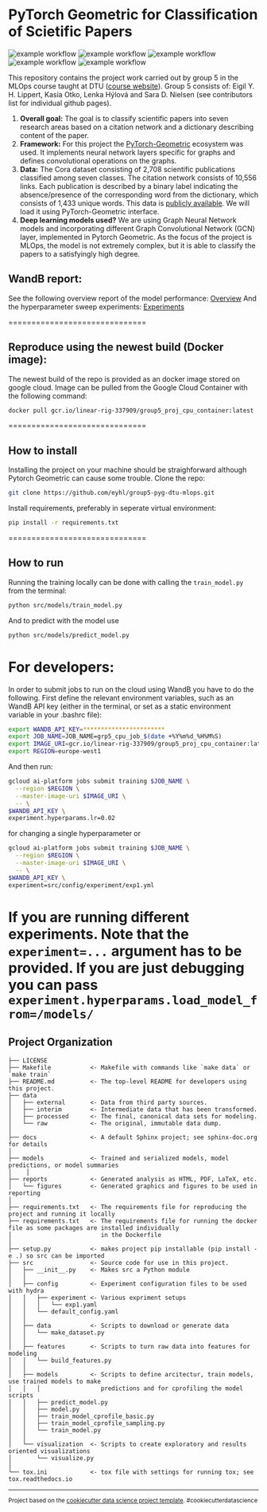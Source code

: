 PyTorch Geometric for Classification of Scietific Papers
==============================
![example workflow](https://github.com/eyhl/group5-pyg-dtu-mlops/actions/workflows/tests.yml/badge.svg)
![example workflow](https://github.com/eyhl/group5-pyg-dtu-mlops/actions/workflows/coverage.yml/badge.svg)
![example workflow](https://github.com/eyhl/group5-pyg-dtu-mlops/actions/workflows/flake8.yml/badge.svg)
![example workflow](https://github.com/eyhl/group5-pyg-dtu-mlops/actions/workflows/isort.yml/badge.svg)
![example workflow](https://github.com/eyhl/group5-pyg-dtu-mlops/actions/workflows/mypy.yml/badge.svg)

This repository contains the project work carried out by group 5 in the MLOps course taught at DTU ([course website](https://skaftenicki.github.io/dtu_mlops/)). Group 5 consists of: Eigil Y. H. Lippert, Kasia Otko, Lenka Hýlová and Sara D. Nielsen (see contributors list for individual github pages). 

1. **Overall goal:**
The   goal   is   to   classify   scientific   papers   into   seven   research areas based on a citation network and a dictionary describing content of the paper.
2. **Framework:**
For this project the [PyTorch-Geometric](https://pytorch-geometric.readthedocs.io/en/latest/#) ecosystem was used.   It   implements   neural   network
layers specific for graphs and defines convolutional operations on the graphs.
3. **Data:**
The Cora dataset consisting of 2,708 scientific publications   classified   among   seven   classes.   The   citation network consists of 10,556 links. Each publication is described by   a   binary   label   indicating   the   absence/presence   of   the corresponding word from the dictionary, which consists of 1,433 unique   words.   This   data   is   [publicly   available](https://deepai.org/dataset/cora). We will load it using PyTorch-Geometric interface.
4. **Deep learning models used?**
We are using Graph   Neural   Network   models   and   incorporating different Graph Convolutional Network (GCN) layer, implemented in Pytorch Geometric. As the focus of the project is MLOps, the model is not extremely complex, but it is able to classify the papers to a satisfyingly high degree. 
 
## WandB report:
See the following overview report of the model performance: [Overview](https://wandb.ai/group5-dtumlops/group5-pyg-dtumlops/reports/Overview-of-project-results--VmlldzoxNDYyODk2?accessToken=6sjiecvilemd7q8en7ln598w1kom8bmnup0fsk7xka9e18add4pkvf9l4r4miq5c)
And the hyperparameter sweep experiments: [Experiments](www.leadsnowhere.com)

==============================
## Reproduce using the newest build (Docker image):
The newest build of the repo is provided as an docker image stored on google cloud. Image can be pulled from the Google Cloud Container with the following command:
```bash
docker pull gcr.io/linear-rig-337909/group5_proj_cpu_container:latest
```
==============================
## How to install
Installing the project on your machine should be straighforward although Pytorch Geometric can cause some trouble. Clone the repo:
```bash
git clone https://github.com/eyhl/group5-pyg-dtu-mlops.git
```
Install requirements, preferably in seperate virtual environment:
```bash
pip install -r requirements.txt
```
==============================
## How to run
Running the training locally can be done with calling the `train_model.py` from the terminal:
```bash
python src/models/train_model.py
```
And to predict with the model use
```bash
python src/models/predict_model.py
```

# For developers:
In order to submit jobs to run on the cloud using WandB you have to do the following. First define the relevant environment variables, such as an WandB API key (either in the terminal, or set as a static environment variable in your .bashrc file):
```bash
export WANDB_API_KEY=***********************
export JOB_NAME=JOB_NAME=grp5_cpu_job_$(date +%Y%m%d_%H%M%S)
export IMAGE_URI=gcr.io/linear-rig-337909/group5_proj_cpu_container:latest
export REGION=europe-west1
```
And then run:
```bash
gcloud ai-platform jobs submit training $JOB_NAME \
  --region $REGION \
  --master-image-uri $IMAGE_URI \
  -- \
$WANDB_API_KEY \
experiment.hyperparams.lr=0.02
```
for changing a single hyperparameter or 
```bash
gcloud ai-platform jobs submit training $JOB_NAME \
  --region $REGION \
  --master-image-uri $IMAGE_URI \
  -- \
$WANDB_API_KEY \
experiment=src/config/experiment/exp1.yml
```
If you are running different experiments. Note that the `experiment=...` argument has to be provided. If you are just debugging you can pass `experiment.hyperparams.load_model_from=/models/`
==============================
Project Organization
------------

    ├── LICENSE
    ├── Makefile           <- Makefile with commands like `make data` or `make train`
    ├── README.md          <- The top-level README for developers using this project.
    ├── data
    │   ├── external       <- Data from third party sources.
    │   ├── interim        <- Intermediate data that has been transformed.
    │   ├── processed      <- The final, canonical data sets for modeling.
    │   └── raw            <- The original, immutable data dump.
    │
    ├── docs               <- A default Sphinx project; see sphinx-doc.org for details
    │
    ├── models             <- Trained and serialized models, model predictions, or model summaries
    │    │
    ├── reports            <- Generated analysis as HTML, PDF, LaTeX, etc.
    │   └── figures        <- Generated graphics and figures to be used in reporting
    │
    ├── requirements.txt   <- The requirements file for reproducing the project and running it locally
    ├── requirements.txt   <- The requirements file for running the docker file as some packages are installed individually
    │                         in the Dockerfile 
    │
    ├── setup.py           <- makes project pip installable (pip install -e .) so src can be imported
    ├── src                <- Source code for use in this project.
    │   ├── __init__.py    <- Makes src a Python module
    │   │  
    │   ├── config         <- Experiment configuration files to be used with hydra
    │   │   ├── experiment <- Various expriment setups
    │   │   │   └── exp1.yaml
    │   │   └── default_config.yaml
    │   │  
    │   ├── data           <- Scripts to download or generate data
    │   │   └── make_dataset.py
    │   │
    │   ├── features       <- Scripts to turn raw data into features for modeling
    │   │   └── build_features.py
    │   │
    │   ├── models         <- Scripts to define arcitectur, train models, use trained models to make
    │   │   │                 predictions and for cprofiling the model scripts
    │   │   ├── predict_model.py
    │   │   ├── model.py
    │   │   ├── train_model_cprofile_basic.py
    │   │   ├── train_model_cprofile_sampling.py
    │   │   └── train_model.py
    │   │
    │   └── visualization  <- Scripts to create exploratory and results oriented visualizations
    │       └── visualize.py
    │
    └── tox.ini            <- tox file with settings for running tox; see tox.readthedocs.io


--------

<p><small>Project based on the <a target="_blank" href="https://drivendata.github.io/cookiecutter-data-science/">cookiecutter data science project template</a>. #cookiecutterdatascience</small></p>
